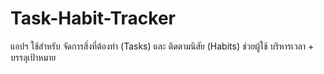 # Task-Habit-Tracker
แอปฯ ใช้สำหรับ จัดการสิ่งที่ต้องทำ (Tasks) และ ติดตามนิสัย (Habits) ช่วยผู้ใช้ บริหารเวลา + บรรลุเป้าหมาย
